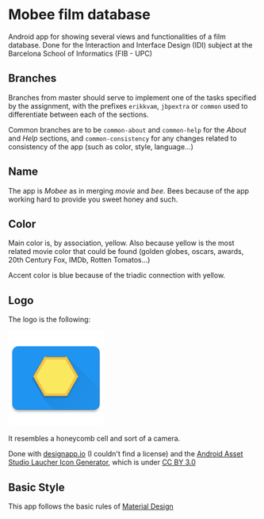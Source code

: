 # Mobee film database
Android app for showing several views and functionalities of a film database. Done for the Interaction and Interface Design (IDI) subject at the Barcelona School of Informatics (FIB - UPC)

## Branches
Branches from master should serve to implement one of the tasks specified by the assignment, with the prefixes `erikkvam`, `jbpextra` or `common` used to differentiate between each of the sections.

Common branches are to be `common-about` and `common-help` for the *About* and *Help* sections, and `common-consistency` for any changes related to consistency of the app (such as color, style, language...)

## Name
The app is *Mobee* as in merging *movie* and *bee*. Bees because of the app working hard to provide you sweet honey and such.

## Color
Main color is, by association, yellow. Also because yellow is the most related movie color that could be found (golden globes, oscars, awards, 20th Century Fox, IMDb, Rotten Tomatos...)

Accent color is blue because of the triadic connection with yellow.

## Logo
The logo is the following:

![Mobee logo](https://github.com/erikkvam/Mobee/blob/common-consistency/app/src/main/res/mipmap-xxxhdpi/ic_launcher.png)

It resembles a honeycomb cell and sort of a camera. 

Done with [designapp.io](designapp.io) (I couldn't find a license) and the [Android Asset Studio Laucher Icon Generator](https://romannurik.github.io/AndroidAssetStudio/icons-launcher.html#foreground.type=text&foreground.space.trim=1&foreground.space.pad=0.1&foreground.text.text=Mobee&foreground.text.font=Garamond&foreColor=607d8b%2C0&crop=0&backgroundShape=hrect&backColor=ffffff%2C100&effects=none), which is under [CC BY 3.0](https://creativecommons.org/licenses/by/3.0/)

## Basic Style
This app follows the basic rules of [Material Design](material.io)
